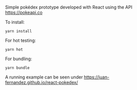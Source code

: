 Simple pokédex prototype developed with React using the API https://pokeapi.co

To install:
```
yarn install
```

For hot testing:
```
yarn hot
```

For bundling:
```
yarn bundle
```

A running example can be seen under https://juan-fernandez.github.io/react-pokedex/
